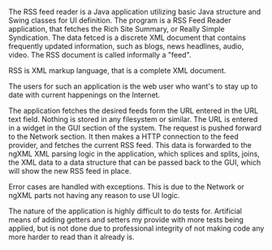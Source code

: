 The RSS feed reader is a Java application utilizing basic Java structure and Swing classes for UI definition. The program is a RSS Feed Reader application, that fetches the Rich Site Summary, or Really Simple Syndication. The data fetced is a discrete XML document that contains frequently updated information, such as blogs, news headlines, audio, video. The RSS document is called informally a "feed".

RSS is XML markup language, that is a complete XML document.

The users for such an application is the web user who want's to stay up to date with current happenings on the Internet.

The application fetches the desired feeds form the URL entered in the URL text field. Nothing is stored in any filesystem or similar. The URL is entered in a widget in the GUI section of the system. The request is pushed forward to the Network section. It then makes a HTTP connection to the feed provider, and fetches the current RSS feed. This data is forwarded to the ngXML XML parsing logic in the application, which splices and splits, joins, the XML data to a data structure that can be passed back to the GUI, which will show the new RSS feed in place.

Error cases are handled  with exceptions. This is due to the Network or ngXML parts not having any reason to use UI logic.

The nature of the application is highly difficult to do tests for. Artificial means of adding getters and setters my provide with more tests being applied, but is not done due to professional integrity of not making code any more harder to read than it already is.